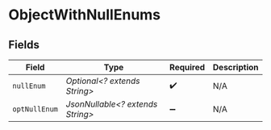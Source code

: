 # ObjectWithNullEnums


## Fields

| Field                            | Type                             | Required                         | Description                      |
| -------------------------------- | -------------------------------- | -------------------------------- | -------------------------------- |
| `nullEnum`                       | *Optional<? extends String>*     | :heavy_check_mark:               | N/A                              |
| `optNullEnum`                    | *JsonNullable<? extends String>* | :heavy_minus_sign:               | N/A                              |